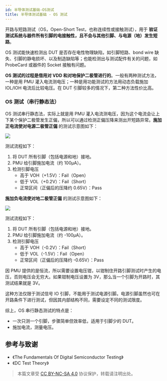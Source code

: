 ```yaml
---
id: 半导体测试基础-OS测试
title: 半导体测试基础 - OS 测试
---
```


开路与短路测试（OS，Open-Short Test，也称连续性或接触测试），用于 **验证测试系统与器件所有引脚的电接触性，且不会与其他引脚、与电源（地）发生短路**。

OS 测试能快速检测出 DUT 是否存在电性物理缺陷，如引脚短路、bond wire 缺失、引脚的静电损坏、以及制造缺陷等；也能检测出与测试配件有关的问题，如 ProbeCard 或器件的 Socket 接触有问题。

**OS 测试的过程是借用对 VDD 和对地保护二极管进行的**。一般有两种测试方法，一种是用 PMU 灌入电流测电压；一种是用功能测试的方法用动态负载施加 IOL/IOH 电流后比较电压。在 DUT 引脚较多的情况下，第二种方法性价比高。

### OS 测试（串行静态法）

OS 测试串行静态法，实际上就是用 PMU 灌入电流测电压，因为这个电流会让上下某个保护二极管发生正偏，所以可以通过检测正偏压降来测出开短路异常。**施加正电流使对电源二极管正偏** 的测试示意图如下：

![](https://cos.wiki-power.com/img/20220805165031.png)

测试流程如下：

1. 将 DUT 所有引脚（包括电源和地）接地。
2. PMU 给引脚施加电流（约 100µA）。
3. 检测引脚电压
   - 高于 VOH（+1.5V）：Fail（Open）
   - 低于 VOL（+0.2V）：Fail（Short）
   - 正常区间（正偏后的压降约 0.65V）：Pass

**施加负电流使对地二极管正偏** 的测试示意图如下：

![](https://cos.wiki-power.com/img/20220728142155.png)

测试流程如下：

1. 将 DUT 所有引脚（包括电源和地）接地。
2. PMU 给引脚施加电流（约 -100µA）。
3. 检测引脚电压
   - 高于 VOH（-0.2V）：Fail（Short）
   - 低于 VOL（-1.5V）：Fail（Open）
   - 正常区间（正偏后的压降约 -0.65V）：Pass

因 PMU 提供的是恒流，所以需要设置电压钳，以钳制住开路引脚测试时产生的电压，否则电压会无穷大。如果钳制电压设置为 3V，那么当一个引脚为开路时，其测试结果就是 3V。

这种方法仅限于测试信号 IO 引脚，不能用于测试电源引脚。电源引脚虽然也可在开路条件下进行测试，但因其内部结构不同，需要设定不同的测试限度。

综上，OS 串行静态测试的特点是：

- 一次只测一个引脚，步骤简单但效率低，适用于引脚少的 DUT。
- 施加电流，测量电压。

## 参考与致谢

- 《The Fundamentals Of Digital Semiconductor Testing》
- 《DC Test Theory》

> 本篇文章受 [CC BY-NC-SA 4.0](https://creativecommons.org/licenses/by/4.0/deed.zh) 协议保护，转载请注明出处。
